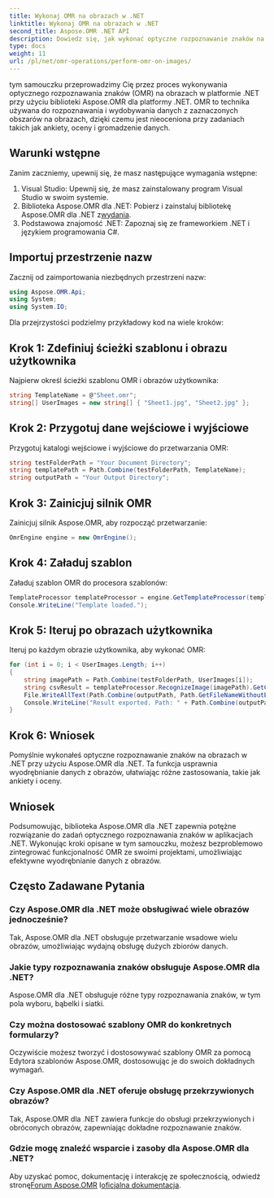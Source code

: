 ```yaml
---
title: Wykonaj OMR na obrazach w .NET
linktitle: Wykonaj OMR na obrazach w .NET
second_title: Aspose.OMR .NET API
description: Dowiedz się, jak wykonać optyczne rozpoznawanie znaków na obrazach w .NET przy użyciu Aspose.OMR dla .NET. Usprawnij wyodrębnianie danych z formularzy opartych na obrazach!
type: docs
weight: 11
url: /pl/net/omr-operations/perform-omr-on-images/
---
```

tym samouczku przeprowadzimy Cię przez proces wykonywania optycznego rozpoznawania znaków (OMR) na obrazach w platformie .NET przy użyciu biblioteki Aspose.OMR dla platformy .NET. OMR to technika używana do rozpoznawania i wydobywania danych z zaznaczonych obszarów na obrazach, dzięki czemu jest nieoceniona przy zadaniach takich jak ankiety, oceny i gromadzenie danych.
## Warunki wstępne
Zanim zaczniemy, upewnij się, że masz następujące wymagania wstępne:
1. Visual Studio: Upewnij się, że masz zainstalowany program Visual Studio w swoim systemie.
2.  Biblioteka Aspose.OMR dla .NET: Pobierz i zainstaluj bibliotekę Aspose.OMR dla .NET z[wydania](https://releases.aspose.com/omr/net/).
3. Podstawowa znajomość .NET: Zapoznaj się ze frameworkiem .NET i językiem programowania C#.
## Importuj przestrzenie nazw
Zacznij od zaimportowania niezbędnych przestrzeni nazw:
```csharp
using Aspose.OMR.Api;
using System;
using System.IO;
```
Dla przejrzystości podzielmy przykładowy kod na wiele kroków:
## Krok 1: Zdefiniuj ścieżki szablonu i obrazu użytkownika
Najpierw określ ścieżki szablonu OMR i obrazów użytkownika:
```csharp
string TemplateName = @"Sheet.omr";
string[] UserImages = new string[] { "Sheet1.jpg", "Sheet2.jpg" };
```
## Krok 2: Przygotuj dane wejściowe i wyjściowe
Przygotuj katalogi wejściowe i wyjściowe do przetwarzania OMR:
```csharp
string testFolderPath = "Your Document Directory";
string templatePath = Path.Combine(testFolderPath, TemplateName);
string outputPath = "Your Output Directory";
```
## Krok 3: Zainicjuj silnik OMR
Zainicjuj silnik Aspose.OMR, aby rozpocząć przetwarzanie:
```csharp
OmrEngine engine = new OmrEngine();
```
## Krok 4: Załaduj szablon
Załaduj szablon OMR do procesora szablonów:
```csharp
TemplateProcessor templateProcessor = engine.GetTemplateProcessor(templatePath);
Console.WriteLine("Template loaded.");
```
## Krok 5: Iteruj po obrazach użytkownika
Iteruj po każdym obrazie użytkownika, aby wykonać OMR:
```csharp
for (int i = 0; i < UserImages.Length; i++)
{
    string imagePath = Path.Combine(testFolderPath, UserImages[i]);
    string csvResult = templateProcessor.RecognizeImage(imagePath).GetCsv();
    File.WriteAllText(Path.Combine(outputPath, Path.GetFileNameWithoutExtension(UserImages[i]) + ".csv"), csvResult);
    Console.WriteLine("Result exported. Path: " + Path.Combine(outputPath, Path.GetFileNameWithoutExtension(UserImages[i]) + ".csv"));
}
```
## Krok 6: Wniosek
Pomyślnie wykonałeś optyczne rozpoznawanie znaków na obrazach w .NET przy użyciu Aspose.OMR dla .NET. Ta funkcja usprawnia wyodrębnianie danych z obrazów, ułatwiając różne zastosowania, takie jak ankiety i oceny.
## Wniosek
Podsumowując, biblioteka Aspose.OMR dla .NET zapewnia potężne rozwiązanie do zadań optycznego rozpoznawania znaków w aplikacjach .NET. Wykonując kroki opisane w tym samouczku, możesz bezproblemowo zintegrować funkcjonalność OMR ze swoimi projektami, umożliwiając efektywne wyodrębnianie danych z obrazów.
## Często Zadawane Pytania
### Czy Aspose.OMR dla .NET może obsługiwać wiele obrazów jednocześnie?
Tak, Aspose.OMR dla .NET obsługuje przetwarzanie wsadowe wielu obrazów, umożliwiając wydajną obsługę dużych zbiorów danych.
### Jakie typy rozpoznawania znaków obsługuje Aspose.OMR dla .NET?
Aspose.OMR dla .NET obsługuje różne typy rozpoznawania znaków, w tym pola wyboru, bąbelki i siatki.
### Czy można dostosować szablony OMR do konkretnych formularzy?
Oczywiście możesz tworzyć i dostosowywać szablony OMR za pomocą Edytora szablonów Aspose.OMR, dostosowując je do swoich dokładnych wymagań.
### Czy Aspose.OMR dla .NET oferuje obsługę przekrzywionych obrazów?
Tak, Aspose.OMR dla .NET zawiera funkcje do obsługi przekrzywionych i obróconych obrazów, zapewniając dokładne rozpoznawanie znaków.
### Gdzie mogę znaleźć wsparcie i zasoby dla Aspose.OMR dla .NET?
 Aby uzyskać pomoc, dokumentację i interakcję ze społecznością, odwiedź stronę[Forum Aspose.OMR](https://forum.aspose.com/c/omr/38) I[oficjalna dokumentacja](https://reference.aspose.com/omr/net/).